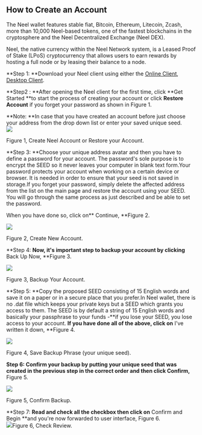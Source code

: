 ## **How to Create an Account**

The Neel wallet features stable fiat, Bitcoin, Ethereum, Litecoin, Zcash, more than 10,000 Neel-based tokens, one of the fastest blockchains in the cryptosphere and the Neel Decentralized Exchange \(Neel DEX\).

Neel, the native currency within the Neel Network system, is a Leased Proof of Stake \(LPoS\) cryptocurrency that allows users to earn rewards by hosting a full node or by leasing their balance to a node.

**Step 1: **Download your Neel client using either the [Online Client](https://neelplatform.com/product), [Desktop Client](https://neelplatform.com/product).

**Step2 : **After opening the Neel client for the first time, click **Get Started **to start the process of creating your account or click **Restore Account** if you forget your password as shown in Figure 1.

**Note: **In case that you have created an account before just choose your address from the drop down list or enter your saved unique seed.  
![](/_assets/Webp.net-resizeimage.png)

Figure 1, Create Neel Account or Restore your Account.  


**Step 3: **Choose your unique address avatar and then you have to define a password for your account. The password's sole purpose is to encrypt the SEED so it never leaves your computer in blank text form.Your password protects your account when working on a certain device or browser. It is needed in order to ensure that your seed is not saved in storage.If you forget your password, simply delete the affected address from the list on the main page and restore the account using your SEED. You will go through the same process as just described and be able to set the password.

When you have done so, click on** Continue, **Figure 2.

![](/_assets/Webp.net-resizeimage-2.png)

Figure 2, Create New Account.  


**Step 4: **Now, it's important step to backup your account by clicking** Back Up Now, **Figure 3.

![](/_assets/Webp.net-resizeimage-3.png)

Figure 3, Backup Your Account.  


**Step 5: **Copy the proposed SEED consisting of 15 English words and save it on a paper or in a secure place that you prefer.In Neel wallet, there is no .dat file which keeps your private keys but a SEED which grants you access to them. The SEED is by default a string of 15 English words and basically your passphrase to your funds -**if you lose your SEED, you lose access to your account. **If you have done all of the above, click on** I've written it down, **Figure 4.

![](/_assets/Webp.net-resizeimage-4.png)

Figure 4, Save Backup Phrase \(your unique seed\).  


**Step 6: **Confirm your backup by putting your unique seed that was created in the previous step in the correct order and then** click Confirm,** Figure 5.

![](/_assets/Webp.net-resizeimage-5.png)

Figure 5, Confirm Backup.  


**Step 7: **Read and check all the checkbox then click on** Confirm and Begin **and you're now forwarded to user interface, Figure 6.  
![](/_assets/Webp.net-resizeimage-6.png)Figure 6, Check Review.

